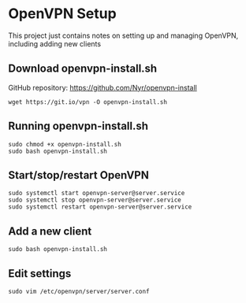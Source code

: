 # OpenVPN Setup

This project just contains notes on setting up and managing OpenVPN, including adding new clients

## Download openvpn-install.sh
GitHub repository: https://github.com/Nyr/openvpn-install

    wget https://git.io/vpn -O openvpn-install.sh

## Running openvpn-install.sh
    sudo chmod +x openvpn-install.sh
    sudo bash openvpn-install.sh

## Start/stop/restart OpenVPN
    sudo systemctl start openvpn-server@server.service
    sudo systemctl stop openvpn-server@server.service
    sudo systemctl restart openvpn-server@server.service

## Add a new client
    sudo bash openvpn-install.sh

## Edit settings
    sudo vim /etc/openvpn/server/server.conf
